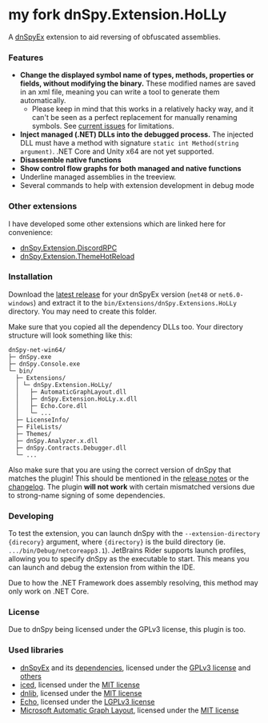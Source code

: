 my fork dnSpy.Extension.HoLLy
=====================

A [dnSpyEx](https://github.com/dnSpyEx/dnSpy) extension to aid reversing of obfuscated assemblies.

### Features
- **Change the displayed symbol name of types, methods, properties or fields, without modifying the binary.** These modified names are saved in an xml file, meaning you can write a tool to generate them automatically.
	- Please keep in mind that this works in a relatively hacky way, and it can't be seen as a perfect replacement for manually renaming symbols. See [current issues](https://github.com/HoLLy-HaCKeR/dnSpy.Extension.HoLLy/labels/area%3Asourcemap) for limitations.
- **Inject managed (.NET) DLLs into the debugged process.** The injected DLL must have a method with signature `static int Method(string argument)`. .NET Core and Unity x64 are not yet supported.
- **Disassemble native functions**
- **Show control flow graphs for both managed and native functions**
- Underline managed assemblies in the treeview.
- Several commands to help with extension development in debug mode

### Other extensions
I have developed some other extensions which are linked here for convenience:
- [dnSpy.Extension.DiscordRPC](https://github.com/HoLLy-HaCKeR/dnSpy.Extension.DiscordRPC/tree/master)
- [dnSpy.Extension.ThemeHotReload](https://github.com/HoLLy-HaCKeR/dnSpy.Extension.ThemeHotReload/tree/master)

### Installation
Download the [latest release](https://github.com/holly-hacker/dnspy.extension.holly/releases/latest) for your dnSpyEx version (`net48` or `net6.0-windows`) and extract it to the `bin/Extensions/dnSpy.Extensions.HoLLy` directory. You may need to create this folder.

Make sure that you copied all the dependency DLLs too. Your directory structure will look something like this:
```
dnSpy-net-win64/
├─ dnSpy.exe
├─ dnSpy.Console.exe
└─ bin/
  ├─ Extensions/
  │ └─ dnSpy.Extension.HoLLy/
  │   ├─ AutomaticGraphLayout.dll
  │   ├─ dnSpy.Extension.HoLLy.x.dll
  │   ├─ Echo.Core.dll
  │   └─ ...
  ├─ LicenseInfo/
  ├─ FileLists/
  ├─ Themes/
  ├─ dnSpy.Analyzer.x.dll
  ├─ dnSpy.Contracts.Debugger.dll
  └─ ...
```

Also make sure that you are using the correct version of dnSpy that matches the plugin! This should be mentioned in the [release notes](https://github.com/holly-hacker/dnspy.extension.holly/releases/latest) or the [changelog](https://github.com/HoLLy-HaCKeR/dnSpy.Extension.HoLLy/blob/master/CHANGELOG.md).
The plugin **will not work** with certain mismatched versions due to strong-name signing of some dependencies.

### Developing
To test the extension, you can launch dnSpy with the `--extension-directory {direcory}` argument, where `{directory}` is the build directory (ie. `.../bin/Debug/netcoreapp3.1`).
JetBrains Rider supports launch profiles, allowing you to specify dnSpy as the executable to start. This means you can launch and debug the extension from within the IDE.

Due to how the .NET Framework does assembly resolving, this method may only work on .NET Core.

### License
Due to dnSpy being licensed under the GPLv3 license, this plugin is too.

### Used libraries
- [dnSpyEx](https://github.com/dnSpyEx/dnSpy) and its [dependencies](https://github.com/dnSpyEx/dnSpy#list-of-other-open-source-libraries-used-by-dnspy), licensed under the [GPLv3 license](https://github.com/dnSpyEx/dnSpy/blob/master/dnSpy/dnSpy/LicenseInfo/LICENSE.txt) and [others](https://github.com/dnSpyEx/dnSpy/tree/master/dnSpy/dnSpy/LicenseInfo)
- [iced](https://github.com/0xd4d/iced), licensed under the [MIT license](https://github.com/0xd4d/iced/blob/master/LICENSE.txt)
- [dnlib](https://github.com/0xd4d/dnlib), licensed under the [MIT license](https://github.com/0xd4d/dnlib/blob/master/LICENSE.txt)
- [Echo](https://github.com/Washi1337/Echo), licensed under the [LGPLv3 license](https://github.com/Washi1337/Echo/blob/master/LICENSE.md)
- [Microsoft Automatic Graph Layout](https://github.com/microsoft/automatic-graph-layout), licensed under the [MIT license](https://github.com/microsoft/automatic-graph-layout/blob/master/LICENSE)
